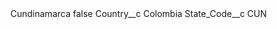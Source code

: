 <?xml version="1.0" encoding="UTF-8"?>
<CustomMetadata xmlns="http://soap.sforce.com/2006/04/metadata" xmlns:xsi="http://www.w3.org/2001/XMLSchema-instance" xmlns:xsd="http://www.w3.org/2001/XMLSchema">
    <label>Cundinamarca</label>
    <protected>false</protected>
    <values>
        <field>Country__c</field>
        <value xsi:type="xsd:string">Colombia</value>
    </values>
    <values>
        <field>State_Code__c</field>
        <value xsi:type="xsd:string">CUN</value>
    </values>
</CustomMetadata>
